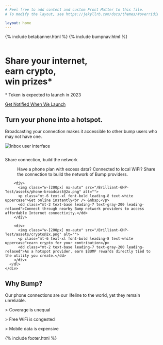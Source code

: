 ```yaml
---
# Feel free to add content and custom Front Matter to this file.
# To modify the layout, see https://jekyllrb.com/docs/themes/#overriding-theme-defaults

layout: home
---
```

{% include betabanner.html %}
{% include bumpnav.html %}

<div class="relative bg-navy">
    <div class="absolute inset-0">
      <img class="h-full w-full object-cover mx-auto" src="/Brilliant-GHP-Test/assets/bg@2x.png" alt="">
      <div class="absolute inset-0" aria-hidden="true"></div>
    </div>
    <div class="relative mx-auto max-w-7xl py-8 px-4 sm:py-32 sm:px-6 lg:px-8">
      <h1 class="text-6xl font-bold tracking-tight text-white sm:text-7xl lg:text-8xl">Share your internet,<br />earn crypto,<br />win prizes*</h1>
      <p class="mt-6 max-w-3xl text-xl text-indigo-100">* Token is expected to launch in 2023</p>
      <div class="mt-12">
        <a href="#" onclick="Intercom('showNewMessage', 'Let me know when you launch!')" class="inline-flex rounded-lg bg-white px-6 py-3 text-xl font-semibold leading-7 text-navy hover:bg-blue-50 hover:ring-navy">Get Notified When We Launch</a>
      </div>
    </div>
  </div> 

  <div class="relative overflow-hidden bg-slate pt-16 md:pt-8">
    <div class="relative">
      <div class="md:mx-auto md:grid md:max-w-7xl md:grid-flow-col-dense md:grid-cols-2 md:gap-8 lg:gap-24 md:px-8">
        <div class="mx-auto max-w-xl px-6 lg:mx-0 md:max-w-none md:pt-24 md:pb-40 md:px-0 md:col-span-9 lg:col-span-7">
          <div class="">
            <h2 class="text-5xl font-bold tracking-tight text-navy">Turn your phone into a hotspot.</h2>
            <p class="mt-4 text-xl text-navy leading-relaxed">Broadcasting your connection makes it accessible to other bump users who may not have one.</p>
            <div class="mt-6">
              <!-- <a href="#mc_embed_signup" class="inline-flex rounded-lg bg-navy px-4 py-3 text-lg font-semibold leading-7 text-white hover:bg-navy-hover hover:ring-navy-hover">Get Notified When We Launch</a> -->
            </div>
          </div>
        </div>
        <div class="mt-12 sm:mt-16 lg:mt-0 md:col-span-3 lg:col-span-5">
          <div class="-mr-24 pl-4 sm:pl-6 md:-mr-32 lg:relative lg:h-full lg:px-0">
            <img class="w-full md:w-[460px] lg:w-[460px] lg:absolute lg:left-0 lg:max-w-none" src="/Brilliant-GHP-Test/assets/phone-NEW@2x.png" alt="Inbox user interface">
          </div>
        </div>
      </div>
    </div>
  </div>

  <div class="bg-navy py-12 md:py-24">
    <div class="mx-auto max-w-xl px-6 lg:max-w-7xl lg:px-8 text-center">
      <dl class="grid grid-cols-1 gap-16 lg:grid lg:grid-cols-3">
        <div>
          <img class="w-[200px] mx-auto" src="/Brilliant-GHP-Test/assets/phone-wifi@2x.png" alt="">
          <p class="mt-6 text-xl font-bold leading-8 text-white uppercase">Share connection, build the network</p>
          <dd class="mt-2 text-base leading-7 text-gray-200 leading-relaxed">Have a phone plan with excess data? Connected to local WiFi? Share the connection to build the network of Bump providers.</dd>
        </div>
  
        <div>
          <img class="w-[200px] mx-auto" src="/Brilliant-GHP-Test/assets/phone-broadcast@2x.png" alt="">
          <p class="mt-6 text-xl font-bold leading-8 text-white uppercase">Get online instantly<br /> &nbsp;</p>
          <dd class="mt-2 text-base leading-7 text-gray-200 leading-relaxed">Connect through nearby Bump network providers to access affordable Internet connectivity.</dd>
        </div>
  
        <div>
          <img class="w-[200px] mx-auto" src="/Brilliant-GHP-Test/assets/crypto@2x.png" alt="">
          <p class="mt-6 text-xl font-bold leading-8 text-white uppercase">earn crypto for your contribution</p>
          <dd class="mt-2 text-base leading-7 text-gray-200 leading-relaxed">As a hotspot provider, earn $BUMP rewards directly tied to the utility you create.</dd>
        </div>
      </dl>
    </div>
  </div>

  <div class="relative overflow-hidden bg-slate pt-12">
    <div class="relative">
      <div class="lg:mx-auto lg:grid lg:max-w-7xl lg:grid-flow-col-dense lg:grid-cols-2 lg:gap-24 lg:px-8">
        <div class="mx-auto max-w-xl px-6 lg:mx-0 lg:max-w-none lg:pt-8 lg:pb-24 lg:px-0 md:col-span-7">
          <div class="">
            <h2 class="text-7xl font-bold tracking-tight text-navy">Why Bump?</h2>
            <p class="mt-8 text-xl text-navy leading-relaxed">Our phone connections are our lifeline to the world, yet they remain unreliable.</p>
            <div class="mt-6">
              <!-- <a href="#mc_embed_signup" class="inline-flex rounded-lg bg-navy px-4 py-3 text-lg font-semibold leading-7 text-white hover:bg-navy-hover hover:ring-navy-hover">Get Notified When We Launch</a> -->
            </div>
          </div>
        </div>
        <div class="mx-auto max-w-xl px-6 lg:mx-0 lg:max-w-none lg:pt-8 lg:pb-24 lg:px-0 md:col-span-5 text-left my-8">
          <div class="relative">
            <dl class="mt-4 md:mt-10 space-y-4 md:space-y-10 ">
              <div class="relative">
                <p class="ml-0 lg:ml-16 text-2xl md:text-3xl font-medium text-navy">> Coverage is unequal</p>
              </div>
              <div class="relative">
                <p class="ml-0 lg:ml-16 text-2xl md:text-3xl font-medium text-navy">> Free WiFi is congested</p>
              </div>
              <div class="relative">
                <p class="ml-0 lg:ml-16 text-2xl md:text-3xl font-medium text-navy">> Mobile data is expensive</p>
              </div>
            </dl>
          </div>
        </div>
      </div>
    </div>
  </div>

{% include footer.html %}